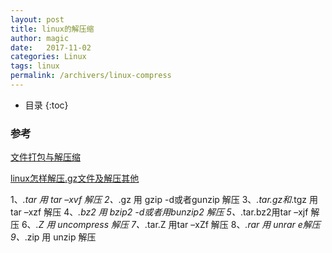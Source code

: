 ```yaml
---
layout: post
title: linux的解压缩
author: magic
date:   2017-11-02
categories: Linux
tags: linux
permalink: /archivers/linux-compress
---
```

* 目录
{:toc}

### 参考
[文件打包与解压缩](http://www.jianshu.com/p/013142267016)

[linux怎样解压.gz文件及解压其他](http://blog.sina.com.cn/s/blog_3edc5e2e0102vzsb.html)

<!--more-->

1、*.tar 用 tar –xvf 解压
2、*.gz 用 gzip -d或者gunzip 解压
3、*.tar.gz和*.tgz 用 tar –xzf 解压
4、*.bz2 用 bzip2 -d或者用bunzip2 解压
5、*.tar.bz2用tar –xjf 解压
6、*.Z 用 uncompress 解压
7、*.tar.Z 用tar –xZf 解压
8、*.rar 用 unrar e解压
9、*.zip 用 unzip 解压
